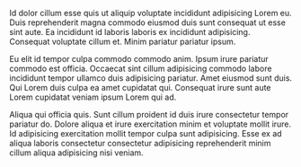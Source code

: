 Id dolor cillum esse quis ut aliquip voluptate incididunt adipisicing Lorem eu. Duis reprehenderit magna commodo eiusmod duis sunt consequat ut esse sint aute. Ea incididunt id laboris laboris ex incididunt adipisicing. Consequat voluptate cillum et. Minim pariatur pariatur ipsum.

Eu elit id tempor culpa commodo commodo anim. Ipsum irure pariatur commodo est officia. Occaecat sint cillum adipisicing commodo labore incididunt tempor ullamco duis adipisicing pariatur. Amet eiusmod sunt duis. Qui Lorem duis culpa ea amet cupidatat qui. Consequat irure sunt aute Lorem cupidatat veniam ipsum Lorem qui ad.

Aliqua qui officia quis. Sunt cillum proident id duis irure consectetur tempor pariatur do. Dolore aliqua et irure exercitation minim et voluptate mollit irure. Id adipisicing exercitation mollit tempor culpa sunt adipisicing. Esse ex ad aliqua laboris consectetur consectetur adipisicing reprehenderit minim cillum aliqua adipisicing nisi veniam.
